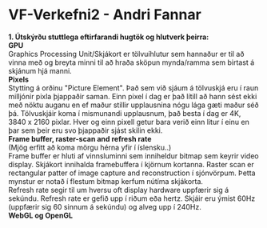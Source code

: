 # VF-Verkefni2 - Andri Fannar  
**1. Útskýrðu stuttlega eftirfarandi hugtök og hlutverk þeirra:**  
**GPU**  
Graphics Processing Unit/Skjákort er tölvuíhlutur sem hannaður er til að vinna með og breyta minni til að hraða sköpun mynda/ramma sem birtast á skjánum hjá manni.  
**Pixels**  
Stytting á orðinu "Picture Element". Það sem við sjáum á tölvuskjá eru í raun milljónir pixla þjappaðir saman. Einn pixel í dag er það lítill að hann sést ekki með nöktu auganu en ef maður stillir upplausnina nógu lága gæti maður séð þá. Tölvuskjáir koma í mismunandi upplausnum, það besta í dag er 4K,  3840 x 2160 pixlar. Hver og einn pixell getur bara verið einn litur í einu en þar sem þeir eru svo þjappaðir sjást skilin ekki.  
**Frame buffer, raster-scan and refresh rate**  
(Mjög erfitt að koma mörgu hérna yfir í íslensku..)  
Frame buffer er hluti af vinnsluminni sem inniheldur bitmap sem keyrir video display. Skjákort innihalda framebuffera í kjörnum kortanna.  Raster scan er rectangular patter of image capture and reconstruction í sjónvörpum. Þetta mynstur er notað í flestum bitmap kerfum nútíma skjákorta.  
Refresh rate segir til um hversu oft display hardware uppfærir sig á sekúndu. Refresh rate er gefið upp í riðum eða hertz. Skjáir eru ýmist 60Hz (uppfærir sig 60 sinnum á sekúndu) og alveg upp í 240Hz.  
**WebGL og OpenGL**  


